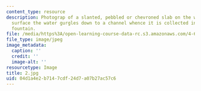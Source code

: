 ```yaml
---
content_type: resource
description: Photograp of a slanted, pebbled or chevroned slab on the wall upon whose
  surface the water gurgles down to a channel whence it is collected in a central
  fountain.
file: /media/https%3A/open-learning-course-data-rc.s3.amazonaws.com/4-615-the-architecture-of-cairo-spring-2002/04d1a4e2b7147cdf24d7a07b27ac57c6_2.jpg
file_type: image/jpeg
image_metadata:
  caption: ''
  credit: ''
  image-alt: ''
resourcetype: Image
title: 2.jpg
uid: 04d1a4e2-b714-7cdf-24d7-a07b27ac57c6
---
```

